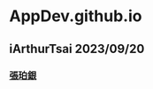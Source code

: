 # AppDev.github.io
## iArthurTsai 2023/09/20
### [張珀銀](https://github.com/pychang-ai/pychang-ai.github.io/blob/main/git_%E5%B8%B8%E7%94%A8%E6%8C%87%E4%BB%A4.md)